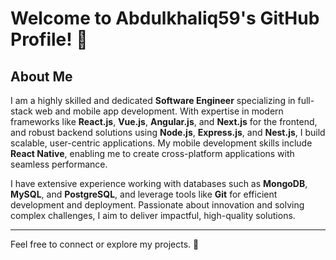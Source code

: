 
# Welcome to Abdulkhaliq59's GitHub Profile! 🚀  

## About Me  
I am a highly skilled and dedicated **Software Engineer** specializing in full-stack web and mobile app development. With expertise in modern frameworks like **React.js**, **Vue.js**, **Angular.js**, and **Next.js** for the frontend, and robust backend solutions using **Node.js**, **Express.js**, and **Nest.js**, I build scalable, user-centric applications. My mobile development skills include **React Native**, enabling me to create cross-platform applications with seamless performance.  

I have extensive experience working with databases such as **MongoDB**, **MySQL**, and **PostgreSQL**, and leverage tools like **Git** for efficient development and deployment. Passionate about innovation and solving complex challenges, I aim to deliver impactful, high-quality solutions.  

---  

Feel free to connect or explore my projects. 🌟  
